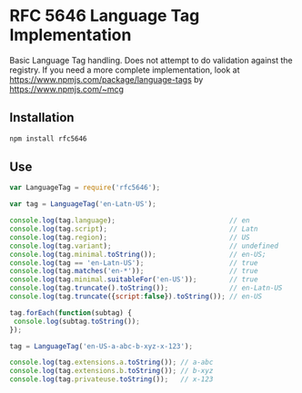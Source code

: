 # RFC 5646 Language Tag Implementation

Basic Language Tag handling. Does not attempt to do validation against 
the registry. If you need a more complete implementation, look at 
https://www.npmjs.com/package/language-tags by https://www.npmjs.com/~mcg

## Installation

```bash
npm install rfc5646
```

## Use

```javascript
var LanguageTag = require('rfc5646');

var tag = LanguageTag('en-Latn-US');

console.log(tag.language);                            // en
console.log(tag.script);                              // Latn
console.log(tag.region);                              // US
console.log(tag.variant);                             // undefined
console.log(tag.minimal.toString());                  // en-US;
console.log(tag == 'en-Latn-US');                     // true
console.log(tag.matches('en-*'));                     // true
console.log(tag.minimal.suitableFor('en-US'));        // true
console.log(tag.truncate().toString());               // en-Latn-US
console.log(tag.truncate({script:false}).toString()); // en-US

tag.forEach(function(subtag) {
 console.log(subtag.toString());
});

tag = LanguageTag('en-US-a-abc-b-xyz-x-123');

console.log(tag.extensions.a.toString()); // a-abc
console.log(tag.extensions.b.toString()); // b-xyz
console.log(tag.privateuse.toString());   // x-123

```
